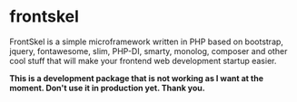 # frontskel
FrontSkel is a simple microframework written in PHP based on bootstrap, jquery, fontawesome, slim, PHP-DI, smarty, monolog, composer and other cool stuff that will make your frontend web development startup easier.

**This is a development package that is not working as I want at the moment. Don't use it in production yet. Thank you.**
